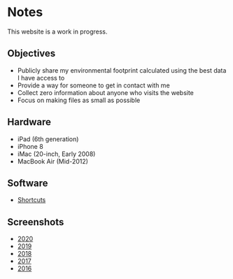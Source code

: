 # Notes
This website is a work in progress.

## Objectives
- Publicly share my environmental footprint calculated using the best data I have access to
- Provide a way for someone to get in contact with me
- Collect zero information about anyone who visits the website
- Focus on making files as small as possible

## Hardware 
- iPad (6th generation)
- iPhone 8
- iMac (20-inch, Early 2008)
- MacBook Air (Mid-2012)

## Software 
- [Shortcuts](https://apps.apple.com/us/app/shortcuts/id915249334)

## Screenshots
- [2020]()
- [2019]()
- [2018]()
- [2017]()
- [2016]()
